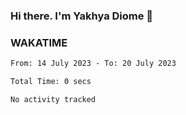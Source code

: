 ### Hi there. I'm Yakhya Diome 👋

### WAKATIME
<!--START_SECTION:waka-->

```txt
From: 14 July 2023 - To: 20 July 2023

Total Time: 0 secs

No activity tracked
```

<!--END_SECTION:waka-->
